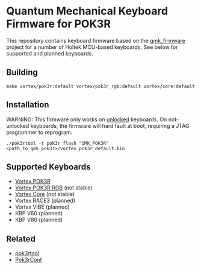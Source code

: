 # Quantum Mechanical Keyboard Firmware for POK3R

This repository contains keyboard firmware based on the [qmk\_firmware](http://github.com/qmk/qmk_firmware) project for a number of Holtek MCU-based keyboards. See below for supported and planned keyboards.

## Building

    make vortex/pok3r:default vortex/pok3r_rgb:default vortex/core:default

## Installation

WARNING: This firmware only works on [unlocked](https://github.com/pok3r-custom/pok3r_re_firmware/wiki/HT32-Unlocking) keyboards.
On not-unlocked keyboards, the firmware will hard fault at boot, requiring a JTAG programmer to reprogram.

    ./pok3rtool -t pok3r flash "QMK_POK3R" <path_to_qmk_pok3r>/vortex_pok3r_default.bin

## Supported Keyboards

* [Vortex POK3R](/keyboards/vortex/pok3r/)
* [Vortex POK3R RGB](/keyboards/vortex/pok3r_rgb/) (not stable)
* [Vortex Core](/keyboards/vortex/core/) (not stable)
* Vortex RACE3 (planned)
* Vortex ViBE (planned)
* KBP V60 (planned)
* KBP V80 (planned)

## Related

* [pok3rtool](https://github.com/pok3r-custom/pok3rtool)
* [Pok3rConf](https://github.com/pok3r-custom/Pok3rConf)
